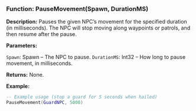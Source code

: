 ### Function: PauseMovement(Spawn, DurationMS)

**Description:** Pauses the given NPC’s movement for the specified duration (in milliseconds). The NPC will stop moving along waypoints or patrols, and then resume after the pause.

**Parameters:**

`Spawn`: Spawn – The NPC to pause.
`DurationMS`: Int32 – How long to pause movement, in milliseconds.

**Returns:** None.

**Example:**

```lua
-- Example usage (stop a guard for 5 seconds when hailed)
PauseMovement(GuardNPC, 5000)
```